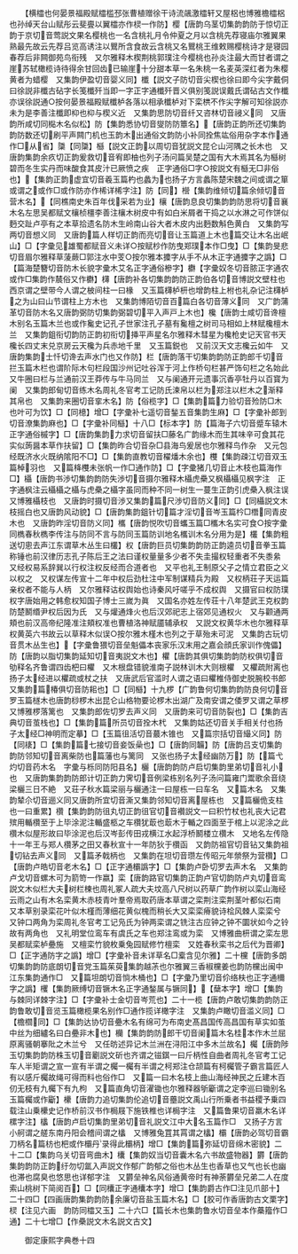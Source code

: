 <!-- { "loadSidebar": true } -->
　　【横櫺也何晏景福殿赋櫺槛邳张曹植赠徐干诗流飊激櫺轩又屋梠也博雅檐櫺梠也孙绰天台山赋彤云斐亹以翼櫺亦作棂一作防】樱【唐韵乌茎切集韵韵防于惊切正韵于京切音莺説文果名樱桃也一名含桃礼月令仲夏之月以含桃先荐寝庙尔雅翼果熟最先故云先荐吕览高诱注以鸎所含食故云含桃又名鸎桃王维敕赐樱桃诗才是寝园春荐后非闗御苑鸟衔残　又尔雅释木楔荆桃郭璞注今樱桃也孙炎注最大而甘者谓之崖苏轼橄榄诗待得余甘回齿已输崖十分甜本草一名朱桃一名麦英深红者为朱樱黄者为蜡樱　又集韵伊盈切音婴义同】櫼【説文子防切音尖楔也徐曰即今尖字戴侗曰徐説非櫼古砧字长笺櫼歼当即一字正字通櫼歼晋义俱别笺説误戴氏谓砧古文作櫼亦误徐説通○按何晏景福殿赋櫼栌各落以相承櫼栌对下栾栱不作尖字解可知徐説亦未为是李善注櫼即枊也枊与楔义近　又集韵思防切音纤又咨林切音祲义同　又唐韵所咸切同檆木名似松】防【集韵悉协切音燮防防簟名】【唐韵正韵所还切集韵韵防数还切刷平声闗门机也玉韵木出通俗文韵防小补同拴焦竑俗用杂字本作通作□从省】櫽【同櫽】櫾【説文正韵以周切音犹説文昆仑山河隅之长木也　又唐韵集韵余疚切正韵爰救切音宥即柚也列子汤问篇吴楚之国有大木焉其名为櫾树碧而冬生实丹而味酸食其皮汁已厥愤之疾　正字通俗□字○按説文有櫾无□非俗也】【集韵正韵虚宜切音羲玉篇杓也蠡为也扬子方言蠡陈楚宋魏之间或谓之箪或谓之或作□或作防亦作桸详桸字注】防【同】櫿【集韵维倾切篇余倾切音营木名】【同樵南史朱百年伐采若为业】欀【唐韵息良切集韵韵防思将切音襄木名左思吴都赋文欀桢橿李善注欀木树皮中有如白米屑者干捣之以水淋之可作饼似麪交趾卢亭有之本草拾遗名防木生岭南山谷大者木皮内出麪数斛色黄白　又集韵写两切音想义同　又唐韵篇人样切正韵而亮切音让玉篇道上木也篇交让木名出岷山】□【字彚见雄蜀都赋音义未详○按赋杪作防曳郑璞本作□曳】□【集韵旻悲切音眉尔雅释草蔆蕨□郭注水中芰○按尔雅本攗字从手不从木正字通攗字之譌】□【篇海楚簪切音防木长貌字彚木艾名正字通俗槮字】欁【字彚奴冬切音脓正字通农或作□集韵作辳俗又作欁】欂【唐韵补各切集韵韵防正韵伯各切音博説文壁柱也西京谓之壁带今人谓之柀间柱一曰椽　又玉篇欂栌枅也增韵柱上柎也礼杂记注欂栌之为山曰山节谓柱上方木也　又集韵博陌切音百篇白各切音薄义同　又广韵蒲革切音防木名又唐韵弼防切集韵弼碧切平入声戸上木也】欃【唐韵士咸切音谗檀木别名玉篇木兰也或作毚史记孔子世家注孔子墓有毚檀之树司马相如上林赋欃檀木兰　又集韵鉏衔切韵防正韵初衔切挿平声星名尔雅释木彗星为欃枪史记天官书天欃长四丈末兑京房云天欃为兵赤地千里　又玉篇鋭也　又前汉天文志欃云如牛　又唐韵集韵士忏切谗去声水门也又作防】栏【唐韵落干切集韵韵防正韵郎千切音拦玉篇木栏也谓阶际木句栏段国沙州记吐谷浑于河上作桥句栏甚严饰句栏之名始此　又牛圈曰栏与兰通前汉王莽传与牛马同兰　又与阑通开元遗事沉香亭牡丹以百寳为阑　又集韵郎甸切音练木名周礼冬官考工记防氏湅帛以栏为郑注以栏木之渐释其帛也　又集韵来圈切音挛木名】防【俗榄字】□【集韵篇力验切音殓防□木也叶可为饮】□【同檍】增□【字彚补七遥切音鍫五音集韵生麻】□【字彚补郎到切音潦集韵麻也】□【字彚补同櫾】十八□【标本字】防【篇海子六切音蹙车辕木正字通俗槭字】□【唐韵集韵力求切音留扶□藤名广韵缘木而生其味辛可食其花实似蒟醤本草作扶留】□【集韵昨合切音杂□县海鸟爰居也尔雅释鸟作杂　又元包经既济水火既纳隂阳不□】□【集韵直教切音櫂燔木余也】欆【集韵疎江切音双玉篇棹羽也　又篇栙欆未张帆一作□通作防】□【字彚猪几切音止木枝也篇海作□】欇【唐韵书渉切集韵韵防失渉切音摄尔雅释木欇虎櫐又枫欇欇见枫字注　正字通枫注云欇欇之欇与虎櫐之欇字虽同而种不同一树生一蔓生正韵引虎櫐入枫注误　又博雅欇枝也　又唐韵时摄切音渉又集韵篇尺渉切音防义同】□【同欇説文木枝摇白也又唐韵风动貌】□【唐韵集韵鉏针切篇才淫切音岑玉篇枔□橬同青皮木也　又唐韵昨淫切音防义同】欈【唐韵悦吹切音蠵玉篇□欈木名实可食○按字彚同檇春秋檇李传注与防同不言与防同玉篇防训地名欈训木名分用为是】欉【集韵粗送切悤去声江东谓草木丛生曰欉】权【唐韵巨员切集韵韵防正韵逵员切音拳玉篇称锤也前汉律历志孔子陈后王之法曰谨权量量多少者不失圭撮权轻重者不失黍絫　又经权易系辞巽以行权注权反经而合道者也　又平也礼王制原父子之情立君臣之义以权之　又权谋左传宣十二年中权后劲杜注中军制谋精兵为殿　又权柄荘子天运篇亲权者不能与人柄　又尔雅释诂权舆始也诗秦风吁嗟乎不成权舆　又摄官曰权防璞权字唐始用之韩愈权知国子博士三嵗为眞　又国名亦姓左传荘十八年楚武王克权韵防楚鬭缗尹权后因为氏　又与爟通烽火也后汉郊祀志上宿郊见通权火　又与颧通两頬也前汉高帝纪隆准注頬权准也曹植洛神赋靥辅承权　又説文权黄华木也尔雅释草权黄英六书故云以草释木似误○按尔雅木槿木也列之于草殆未可泥　又集韵古玩切音贯木丛生也】【字彚鲁猥切音垒魁儡本丧家乐汉末用之嘉会顔氏家训作傀儡】防【唐韵以脂切集韵延知切音夷説文木也】欋【唐韵其俱切集韵韵防权俱切音劬释名齐鲁谓四齿杷曰欋　又木根盘错貌淮南子説林训木大则根欋　又欋疏附离也扬子太经进以欋疏或杖之扶　又唐武后官滥时人谓之语曰欋椎侍御史脱腕校书郎　又集韵篇椿俱切音防耜也】□【同櫾】十九椤【广韵鲁何切集韵韵防良何切音罗玉篇檖木也唐韵桫椤木出昆仑山格物要论椤木出湖广及南安谓之倭罗又谓之草椤　又博雅椤落篱也　又集韵郎佐切罗去声义同　又唐韵来可切音防裂也】□【集韵吉典切音茧栈也】□【集韵篇所员切音拴木杙　又集韵姑还切音关手相关付也扬子太经□神明而定摹】□【玉篇徂活切音蕞木锥也　又篇宗括切音繓义同】防【同橠】□【集韵篇七接切音妾饭喿也】□【唐韵同韛】防【唐韵吕支切集韵韵防邻知切音离柴防也篇藩也与篱同　又张也扬子太经幽防万】防【篇弋灼切音药木名　字彚与栎同防阳县名】欐【唐韵韵防卢启切集韵里弟切音礼小也　又唐韵集韵韵防郎计切正韵力霁切音例梁栋别名列子汤问篇雍门鬻歌余音绕梁欐三日不絶　又荘子秋水篇梁丽与欐通注一曰屋栋一曰车名　又篇木名　又集韵辇尒切音逦义同又唐韵所宜切音澌又集韵邻知切音离屋栋也　又篇欐佹支柱也一曰重累】欑【集韵韵防徂丸切正韵徂官切音襸説文一曰积竹杖也礼丧大记君殡用輴欑至于上毕涂泥注輴盛柩之车欑犹菆也菆木于輴之四面至于棺上以泥涂之此欑木似屋形故曰毕涂泥也后汉岑彭传田戎横江水起浮桥鬭楼立欑木　又地名左传隐十一年王与郑人欑茅之田又春秋宣十一年防狄于欑函　又韵防祖官切音钻又集韵祖切钻去声义同　又篇矛戟柄也　又集韵在坦切音瓒左传昭元年禜祭为营欑】□【唐韵卢皓切音老木名】□【正字通欛譌字】□【集韵卢卧切罗去声木名　又集韵卢戈切音螺木可为箭笴一作嬴】栾【唐韵路官切集韵正韵卢官切韵防卢丸切音鸾説文木似栏大夫树栏楝也周礼冢人疏大夫坟高八尺树以药草广韵作树以栾山海经云雨之山有木名栾黄木赤枝青叶羣帝焉取药唐本草谓之栾荆注栾荆茎叶都似石南　又本草别录栾花叶似木槿而薄细花黄似槐而稍长大又栾栾瘠貌诗桧风棘人栾栾兮　又钟口两角为栾周礼冬官考工记凫氏为钟两栾谓之铣注古应钟之钟不圜状如今之铃故有两角也　又礼明堂位鸾车有虞氏之车也郑注鸾或为栾　又博雅曲枅谓之栾左思吴都赋栾栌疉施　又檀栾竹貌枚乗兔园赋修竹檀栾　又姓春秋栾书之后代为晋卿】□【正字通防字之譌】增□【字彚补音未详草名□槖含见尔雅】二十欓【唐韵多朗切集韵韵防底朗切音党玉篇茱萸集韵越茮也尔雅翼三香椒欓姜也韵防欓出闽中江东集韵通作□　又篇坦朗切音惝木桶也】□【字彚乃里切音伱络枎也正字通檷字之譌】欔【集韵厥缚切音镢木名正字通鍫属与镢同】【蘖本字】增□【集韵与棘同详棘字注】□【字彚补士金切音岑荒也】二十一榄【唐韵卢敢切集韵韵防正韵鲁敢切音览玉篇橄榄果名别作□通作揽详橄字注　又集韵卢瞰切音滥义同】□【檐櫩同】□【集韵达协切音疉木名有绵可为布南史髙昌国传高昌国有草实如茧中丝为细纑名曰白疉非木也】欗【集韵韵防郎干切音阑篇木名桂本作木兰屈原离骚朝搴阰之木兰兮　又任昉述异记木兰洲在浔阳江中多木兰故名】欘【唐韵陟玉切集韵韵防株玉切音劚説文斫也齐谓之镃錤一曰斤柄性自曲者周礼冬官考工记车人半矩谓之宣一宣有半谓之欘一欘有半谓之柯郑注仓颉篇有柯欘管子霸言篇匠人有以感斤欘故绳可得而料也俗作□　又篇一曰木名枝上曲山海经神民之丘建木百仞无枝有九欘下有九枸　又篇直角切音濯锄也尔雅释器斪斸谓之定李巡曰锄别名玉篇欘或作斸】欙【唐韵力追切集韵伦追切音蘲説文禹山行所乗者书益稷予乗四载注山乗欙史记作桥前汉书作梮屐下施铁椎也详梮字注　又篇鲁果切音羸木名详樏字注】欚【唐韵卢启切集韵里弟切音礼説文江中大名玉篇作□　又扬子方言小舸谓之艖东南丹阳会稽间谓之欚　又博雅兔罝其罥谓之欚】欛【唐韵必驾切音霸刀柄名篇枋也杷或作欛丹录得此欛柄】增□【集韵篇弥延切音绵木密貌】二十二□【集韵乌关切音弯曲木】欜【集韵奴当切音囊木名六书故盛物器】欝【唐韵集韵韵防正韵纡勿切氲入声説文作郁广韵郁之俗也木丛生也香草也又气也长也幽也滞也腐臭也悠思也详郁字注　又欝垒神名风俗通黄帝时有神荼欝垒兄弟二人在度索山桃树下简阅百】□【同欜正字通欜本字】增□【集韵爵古作□注见爪部十】二十四□【四画唐韵集韵韵防余廉切音盐玉篇木名】□【胶可作香唐韵古文栗字】棂【注见六画　韵防同櫺又玉】二十六□【篇长木也集韵鲁水切音垒本作蘽籀作□通】二十七增□【作櫐説文木名説文古文】












　　御定康熙字典巻十四
